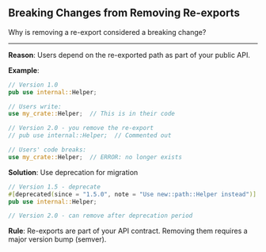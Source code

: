 ## Breaking Changes from Removing Re-exports

Why is removing a re-export considered a breaking change?

---

**Reason**: Users depend on the re-exported path as part of your public API.

**Example**:
```rust
// Version 1.0
pub use internal::Helper;

// Users write:
use my_crate::Helper;  // This is in their code

// Version 2.0 - you remove the re-export
// pub use internal::Helper;  // Commented out

// Users' code breaks:
use my_crate::Helper;  // ERROR: no longer exists
```

**Solution**: Use deprecation for migration
```rust
// Version 1.5 - deprecate
#[deprecated(since = "1.5.0", note = "Use new::path::Helper instead")]
pub use internal::Helper;

// Version 2.0 - can remove after deprecation period
```

**Rule**: Re-exports are part of your API contract. Removing them requires a major version bump (semver).

